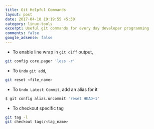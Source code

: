 ```yaml
---
title: Git Helpful Commands
layout: post
date: 2017-04-10 19:19:55 +5:30
category: linux-tools
excerpt: Useful git commands for every day developer programming
comments: false
google_adsense: false
---
```

* To enable line wrap in `git diff` output,
```bash
git config core.pager 'less -r'
```
* To `Undo` `git add`,
```bash
git reset <file_name>
```
* To `Undo Latest Commit`, add an alias for it
```bash
$ git config alias.uncommit 'reset HEAD~1'
```
* To checkout specific tag
```bash
git tag -l
git checkout tags/<tag_name>
```
